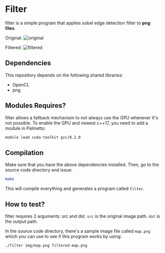 # Filter
filter is a simple program that applies sobel edge detection filter to **png files**.

Original:
![original](img/map.png)

Filtered:
![filtered](img/filtered-map.png)

## Dependencies
This repository depends on the following shared libraries:
* OpenCL
* png

## Modules Requires?
filter allows a fallback mechanism to not always use the GPU whenever it's not possible.
To enable the GPU and newest c++17, you need to add a module in Palmetto:

```sh
module load cuda-toolkit gcc/8.2.0
```

## Compilation
Make sure that you have the above dependencies installed. Then, go to the source code
directory and issue:

```sh
make
```

This will compile everything and generates a program called `filter`.

## How to test?

filter requires 2 arguments: src and dst. `src` is the original image path.
`dst` is the output path. 

In the source code directory, there's a sample image file called `map.png` which you can
use to see if this program works by using:

```sh
./filter img/map.png filtered-map.png
```
